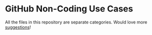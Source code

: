 # GitHub Non-Coding Use Cases

All the files in this repository are separate categories.  Would love more [suggestions](https://github.com/afeld/github_non_coding/issues)!
